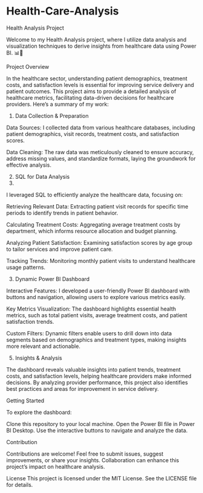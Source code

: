 # Health-Care-Analysis


Health Analysis Project

Welcome to my Health Analysis project, where I utilize data analysis and visualization techniques to derive insights from healthcare data using Power BI. 📊🏥

Project Overview

In the healthcare sector, understanding patient demographics, treatment costs, and satisfaction levels is essential for improving service delivery and patient outcomes. This project aims to provide a detailed analysis of healthcare metrics, facilitating data-driven decisions for healthcare providers. Here’s a summary of my work:

1. Data Collection & Preparation
   
Data Sources: I collected data from various healthcare databases, including patient demographics, visit records, treatment costs, and satisfaction scores.

Data Cleaning: The raw data was meticulously cleaned to ensure accuracy, address missing values, and standardize formats, laying the groundwork for effective analysis.

2. SQL for Data Analysis
3. 
I leveraged SQL to efficiently analyze the healthcare data, focusing on:

Retrieving Relevant Data: Extracting patient visit records for specific time periods to identify trends in patient behavior.

Calculating Treatment Costs: Aggregating average treatment costs by department, which informs resource allocation and budget planning.

Analyzing Patient Satisfaction: Examining satisfaction scores by age group to tailor services and improve patient care.

Tracking Trends: Monitoring monthly patient visits to understand healthcare usage patterns.

3. Dynamic Power BI Dashboard
 
Interactive Features: I developed a user-friendly Power BI dashboard with buttons and navigation, allowing users to explore various metrics easily.

Key Metrics Visualization: The dashboard highlights essential health metrics, such as total patient visits, average treatment costs, and patient satisfaction trends.

Custom Filters: Dynamic filters enable users to drill down into data segments based on demographics and treatment types, making insights more relevant and actionable.

5. Insights & Analysis
   
The dashboard reveals valuable insights into patient trends, treatment costs, and satisfaction levels, helping healthcare providers make informed decisions. By analyzing provider performance, this project also identifies best practices and areas for improvement in service delivery.

Getting Started

To explore the dashboard:

Clone this repository to your local machine.
Open the Power BI file in Power BI Desktop.
Use the interactive buttons to navigate and analyze the data.

Contribution

Contributions are welcome! Feel free to submit issues, suggest improvements, or share your insights. Collaboration can enhance this project’s impact on healthcare analysis.

License
This project is licensed under the MIT License. See the LICENSE file for details.

